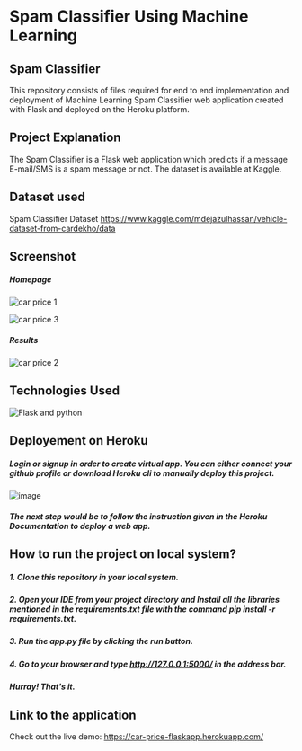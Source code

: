 # Spam Classifier Using Machine Learning
## Spam Classifier
This repository consists of files required for end to end implementation and deployment of Machine Learning Spam Classifier web application created with Flask and deployed on the Heroku platform.

## Project Explanation
The Spam Classifier is a Flask web application which predicts if a message E-mail/SMS is a spam message or not. The dataset is available at Kaggle.

## Dataset used
Spam Classifier Dataset https://www.kaggle.com/mdejazulhassan/vehicle-dataset-from-cardekho/data

## Screenshot
##### Homepage
![car price 1](https://user-images.githubusercontent.com/93968656/141478923-32d3b5bf-c4b7-406c-8d6e-c157596fd182.png)

![car price 3](https://user-images.githubusercontent.com/93968656/141479100-97b35e75-a47a-44fc-91dc-334835bf2796.png)

##### Results

![car price 2](https://user-images.githubusercontent.com/93968656/141478949-9858a012-4c5e-4873-986a-099d07000c53.png)

## Technologies Used

![Flask and python](https://user-images.githubusercontent.com/93968656/141474681-ea61de53-c27e-4818-b0a8-379371f84da0.png)

## Deployement on Heroku

##### Login or signup in order to create virtual app. You can either connect your github profile or download Heroku cli to manually deploy this project.
![image](https://user-images.githubusercontent.com/93968656/141474123-3dc0d678-af4b-4527-92af-17d05a5d0481.png)

##### The next step would be to follow the instruction given in the Heroku Documentation to deploy a web app.

## How to run the project on local system?
##### 1. Clone this repository in your local system.
##### 2. Open your IDE from your project directory and Install all the libraries mentioned in the requirements.txt file with the command pip install -r requirements.txt.
##### 3. Run the app.py file by clicking the run button.
##### 4. Go to your browser and type http://127.0.0.1:5000/ in the address bar.
##### Hurray! That's it.


## Link to the application
Check out the live demo: https://car-price-flaskapp.herokuapp.com/
